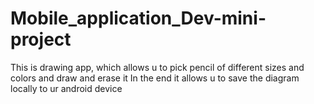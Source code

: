 # Mobile_application_Dev-mini-project
This is drawing app, which allows u to pick pencil of different sizes and colors and draw and erase it
In the end it allows u to save the diagram locally to ur android device
